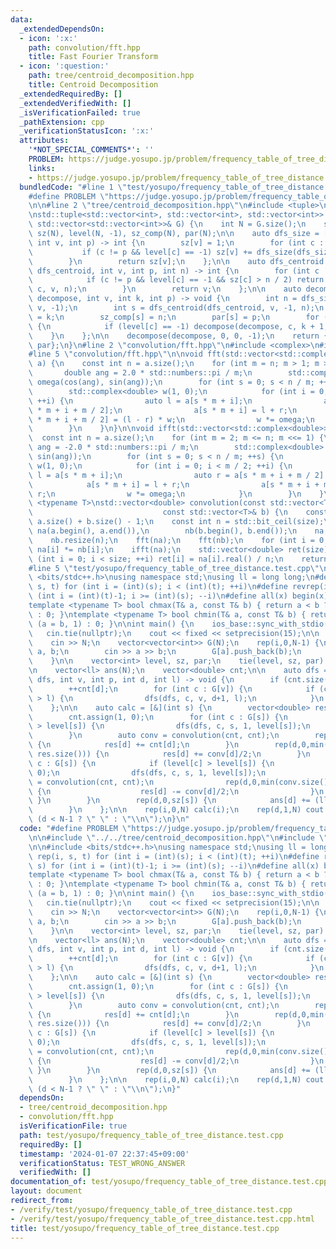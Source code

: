 ```yaml
---
data:
  _extendedDependsOn:
  - icon: ':x:'
    path: convolution/fft.hpp
    title: Fast Fourier Transform
  - icon: ':question:'
    path: tree/centroid_decomposition.hpp
    title: Centroid Decomposition
  _extendedRequiredBy: []
  _extendedVerifiedWith: []
  _isVerificationFailed: true
  _pathExtension: cpp
  _verificationStatusIcon: ':x:'
  attributes:
    '*NOT_SPECIAL_COMMENTS*': ''
    PROBLEM: https://judge.yosupo.jp/problem/frequency_table_of_tree_distance
    links:
    - https://judge.yosupo.jp/problem/frequency_table_of_tree_distance
  bundledCode: "#line 1 \"test/yosupo/frequency_table_of_tree_distance.test.cpp\"\n\
    #define PROBLEM \"https://judge.yosupo.jp/problem/frequency_table_of_tree_distance\"\
    \n\n#line 2 \"tree/centroid_decomposition.hpp\"\n#include <tuple>\n#include <vector>\n\
    \nstd::tuple<std::vector<int>, std::vector<int>, std::vector<int>> centroid_decomposition(const\
    \ std::vector<std::vector<int>>& G) {\n    int N = G.size();\n    std::vector<int>\
    \ sz(N), level(N, -1), sz_comp(N), par(N);\n\n    auto dfs_size = [&](auto& dfs_size,\
    \ int v, int p) -> int {\n        sz[v] = 1;\n        for (int c : G[v]) {\n \
    \           if (c != p && level[c] == -1) sz[v] += dfs_size(dfs_size, c, v);\n\
    \        }\n        return sz[v];\n    };\n\n    auto dfs_centroid = [&](auto&\
    \ dfs_centroid, int v, int p, int n) -> int {\n        for (int c : G[v]) {\n\
    \            if (c != p && level[c] == -1 && sz[c] > n / 2) return dfs_centroid(dfs_centroid,\
    \ c, v, n);\n        }\n        return v;\n    };\n\n    auto decompose = [&](auto&\
    \ decompose, int v, int k, int p) -> void {\n        int n = dfs_size(dfs_size,\
    \ v, -1);\n        int s = dfs_centroid(dfs_centroid, v, -1, n);\n        level[s]\
    \ = k;\n        sz_comp[s] = n;\n        par[s] = p;\n        for (int c : G[s])\
    \ {\n            if (level[c] == -1) decompose(decompose, c, k + 1, s);\n    \
    \    }\n    };\n\n    decompose(decompose, 0, 0, -1);\n    return {level, sz_comp,\
    \ par};\n}\n#line 2 \"convolution/fft.hpp\"\n#include <complex>\n#include <numbers>\n\
    #line 5 \"convolution/fft.hpp\"\n\nvoid fft(std::vector<std::complex<double>>&\
    \ a) {\n    const int n = a.size();\n    for (int m = n; m > 1; m >>= 1) {\n \
    \       double ang = 2.0 * std::numbers::pi / m;\n        std::complex<double>\
    \ omega(cos(ang), sin(ang));\n        for (int s = 0; s < n / m; ++s) {\n    \
    \        std::complex<double> w(1, 0);\n            for (int i = 0; i < m / 2;\
    \ ++i) {\n                auto l = a[s * m + i];\n                auto r = a[s\
    \ * m + i + m / 2];\n                a[s * m + i] = l + r;\n                a[s\
    \ * m + i + m / 2] = (l - r) * w;\n                w *= omega;\n            }\n\
    \        }\n    }\n}\n\nvoid ifft(std::vector<std::complex<double>>& a) {\n  \
    \  const int n = a.size();\n    for (int m = 2; m <= n; m <<= 1) {\n        double\
    \ ang = -2.0 * std::numbers::pi / m;\n        std::complex<double> omega(cos(ang),\
    \ sin(ang));\n        for (int s = 0; s < n / m; ++s) {\n            std::complex<double>\
    \ w(1, 0);\n            for (int i = 0; i < m / 2; ++i) {\n                auto\
    \ l = a[s * m + i];\n                auto r = a[s * m + i + m / 2] * w;\n    \
    \            a[s * m + i] = l + r;\n                a[s * m + i + m / 2] = l -\
    \ r;\n                w *= omega;\n            }\n        }\n    }\n}\n\ntemplate\
    \ <typename T>\nstd::vector<double> convolution(const std::vector<T>& a,\n   \
    \                             const std::vector<T>& b) {\n    const int size =\
    \ a.size() + b.size() - 1;\n    const int n = std::bit_ceil(size);\n    std::vector<std::complex<double>>\
    \ na(a.begin(), a.end()),\n        nb(b.begin(), b.end());\n    na.resize(n);\n\
    \    nb.resize(n);\n    fft(na);\n    fft(nb);\n    for (int i = 0; i < n; ++i)\
    \ na[i] *= nb[i];\n    ifft(na);\n    std::vector<double> ret(size);\n    for\
    \ (int i = 0; i < size; ++i) ret[i] = na[i].real() / n;\n    return ret;\n}\n\
    #line 5 \"test/yosupo/frequency_table_of_tree_distance.test.cpp\"\n\n#include\
    \ <bits/stdc++.h>\nusing namespace std;\nusing ll = long long;\n#define rep(i,\
    \ s, t) for (int i = (int)(s); i < (int)(t); ++i)\n#define revrep(i, t, s) for\
    \ (int i = (int)(t)-1; i >= (int)(s); --i)\n#define all(x) begin(x), end(x)\n\
    template <typename T> bool chmax(T& a, const T& b) { return a < b ? (a = b, 1)\
    \ : 0; }\ntemplate <typename T> bool chmin(T& a, const T& b) { return a > b ?\
    \ (a = b, 1) : 0; }\n\nint main() {\n    ios_base::sync_with_stdio(false);\n \
    \   cin.tie(nullptr);\n    cout << fixed << setprecision(15);\n\n    int N;\n\
    \    cin >> N;\n    vector<vector<int>> G(N);\n    rep(i,0,N-1) {\n        int\
    \ a, b;\n        cin >> a >> b;\n        G[a].push_back(b);\n        G[b].push_back(a);\n\
    \    }\n\n    vector<int> level, sz, par;\n    tie(level, sz, par) = centroid_decomposition(G);\n\
    \n    vector<ll> ans(N);\n    vector<double> cnt;\n\n    auto dfs = [&](auto&\
    \ dfs, int v, int p, int d, int l) -> void {\n        if (cnt.size() <= d) cnt.push_back(0);\n\
    \        ++cnt[d];\n        for (int c : G[v]) {\n            if (c != p && level[c]\
    \ > l) {\n                dfs(dfs, c, v, d+1, l);\n            }\n        }\n\
    \    };\n\n    auto calc = [&](int s) {\n        vector<double> res(sz[s]);\n\
    \        cnt.assign(1, 0);\n        for (int c : G[s]) {\n            if (level[c]\
    \ > level[s]) {\n                dfs(dfs, c, s, 1, level[s]);\n            }\n\
    \        }\n        auto conv = convolution(cnt, cnt);\n        rep(d,0,cnt.size())\
    \ {\n            res[d] += cnt[d];\n        }\n        rep(d,0,min(conv.size(),\
    \ res.size())) {\n            res[d] += conv[d]/2;\n        }\n        for (int\
    \ c : G[s]) {\n            if (level[c] > level[s]) {\n                cnt.assign(1,\
    \ 0);\n                dfs(dfs, c, s, 1, level[s]);\n                auto conv\
    \ = convolution(cnt, cnt);\n                rep(d,0,min(conv.size(), res.size()))\
    \ {\n                    res[d] -= conv[d]/2;\n                }\n           \
    \ }\n        }\n        rep(d,0,sz[s]) {\n            ans[d] += (ll) round(res[d]);\n\
    \        }\n    };\n\n    rep(i,0,N) calc(i);\n    rep(d,1,N) cout << ans[d] <<\
    \ (d < N-1 ? \" \" : \"\\n\");\n}\n"
  code: "#define PROBLEM \"https://judge.yosupo.jp/problem/frequency_table_of_tree_distance\"\
    \n\n#include \"../../tree/centroid_decomposition.hpp\"\n#include \"../../convolution/fft.hpp\"\
    \n\n#include <bits/stdc++.h>\nusing namespace std;\nusing ll = long long;\n#define\
    \ rep(i, s, t) for (int i = (int)(s); i < (int)(t); ++i)\n#define revrep(i, t,\
    \ s) for (int i = (int)(t)-1; i >= (int)(s); --i)\n#define all(x) begin(x), end(x)\n\
    template <typename T> bool chmax(T& a, const T& b) { return a < b ? (a = b, 1)\
    \ : 0; }\ntemplate <typename T> bool chmin(T& a, const T& b) { return a > b ?\
    \ (a = b, 1) : 0; }\n\nint main() {\n    ios_base::sync_with_stdio(false);\n \
    \   cin.tie(nullptr);\n    cout << fixed << setprecision(15);\n\n    int N;\n\
    \    cin >> N;\n    vector<vector<int>> G(N);\n    rep(i,0,N-1) {\n        int\
    \ a, b;\n        cin >> a >> b;\n        G[a].push_back(b);\n        G[b].push_back(a);\n\
    \    }\n\n    vector<int> level, sz, par;\n    tie(level, sz, par) = centroid_decomposition(G);\n\
    \n    vector<ll> ans(N);\n    vector<double> cnt;\n\n    auto dfs = [&](auto&\
    \ dfs, int v, int p, int d, int l) -> void {\n        if (cnt.size() <= d) cnt.push_back(0);\n\
    \        ++cnt[d];\n        for (int c : G[v]) {\n            if (c != p && level[c]\
    \ > l) {\n                dfs(dfs, c, v, d+1, l);\n            }\n        }\n\
    \    };\n\n    auto calc = [&](int s) {\n        vector<double> res(sz[s]);\n\
    \        cnt.assign(1, 0);\n        for (int c : G[s]) {\n            if (level[c]\
    \ > level[s]) {\n                dfs(dfs, c, s, 1, level[s]);\n            }\n\
    \        }\n        auto conv = convolution(cnt, cnt);\n        rep(d,0,cnt.size())\
    \ {\n            res[d] += cnt[d];\n        }\n        rep(d,0,min(conv.size(),\
    \ res.size())) {\n            res[d] += conv[d]/2;\n        }\n        for (int\
    \ c : G[s]) {\n            if (level[c] > level[s]) {\n                cnt.assign(1,\
    \ 0);\n                dfs(dfs, c, s, 1, level[s]);\n                auto conv\
    \ = convolution(cnt, cnt);\n                rep(d,0,min(conv.size(), res.size()))\
    \ {\n                    res[d] -= conv[d]/2;\n                }\n           \
    \ }\n        }\n        rep(d,0,sz[s]) {\n            ans[d] += (ll) round(res[d]);\n\
    \        }\n    };\n\n    rep(i,0,N) calc(i);\n    rep(d,1,N) cout << ans[d] <<\
    \ (d < N-1 ? \" \" : \"\\n\");\n}"
  dependsOn:
  - tree/centroid_decomposition.hpp
  - convolution/fft.hpp
  isVerificationFile: true
  path: test/yosupo/frequency_table_of_tree_distance.test.cpp
  requiredBy: []
  timestamp: '2024-01-07 22:37:45+09:00'
  verificationStatus: TEST_WRONG_ANSWER
  verifiedWith: []
documentation_of: test/yosupo/frequency_table_of_tree_distance.test.cpp
layout: document
redirect_from:
- /verify/test/yosupo/frequency_table_of_tree_distance.test.cpp
- /verify/test/yosupo/frequency_table_of_tree_distance.test.cpp.html
title: test/yosupo/frequency_table_of_tree_distance.test.cpp
---
```

